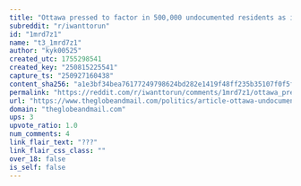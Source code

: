 ```yaml
---
title: "Ottawa pressed to factor in 500,000 undocumented residents as it consults on immigration targets"
subreddit: "r/iwanttorun"
id: "1mrd7z1"
name: "t3_1mrd7z1"
author: "kyk00525"
created_utc: 1755298541
created_key: "250815225541"
capture_ts: "250927160438"
content_sha256: "a1e3bf34bea76177249798624bd282e1419f48ff235b35107f0f5fc05c0bf161"
permalink: "https://reddit.com/r/iwanttorun/comments/1mrd7z1/ottawa_pressed_to_factor_in_500000_undocumented/"
url: "https://www.theglobeandmail.com/politics/article-ottawa-undocumented-residents-immigration-targets/"
domain: "theglobeandmail.com"
ups: 3
upvote_ratio: 1.0
num_comments: 4
link_flair_text: "???"
link_flair_css_class: ""
over_18: false
is_self: false
---
```


